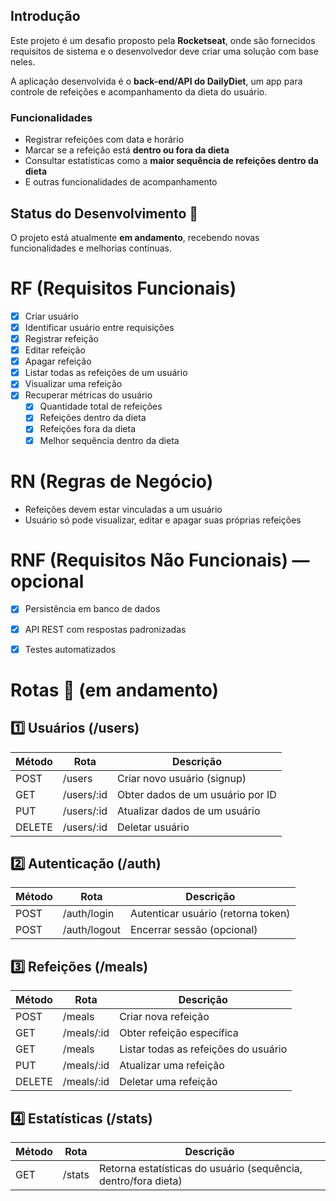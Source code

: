 ## Introdução  
Este projeto é um desafio proposto pela **Rocketseat**, onde são fornecidos requisitos de sistema e o desenvolvedor deve criar uma solução com base neles.  

A aplicação desenvolvida é o **back-end/API do DailyDiet**, um app para controle de refeições e acompanhamento da dieta do usuário.  

### Funcionalidades  
- Registrar refeições com data e horário  
- Marcar se a refeição está **dentro ou fora da dieta**  
- Consultar estatísticas como a **maior sequência de refeições dentro da dieta**  
- E outras funcionalidades de acompanhamento  

## Status do Desenvolvimento 🚧  
O projeto está atualmente **em andamento**, recebendo novas funcionalidades e melhorias contínuas.  


# RF (Requisitos Funcionais)

- [x] Criar usuário
- [x] Identificar usuário entre requisições
- [x] Registrar refeição
- [x] Editar refeição
- [x] Apagar refeição
- [x] Listar todas as refeições de um usuário
- [x] Visualizar uma refeição
- [x] Recuperar métricas do usuário
  - [x] Quantidade total de refeições
  - [x] Refeições dentro da dieta
  - [x] Refeições fora da dieta
  - [x] Melhor sequência dentro da dieta

# RN (Regras de Negócio)

- Refeições devem estar vinculadas a um usuário
- Usuário só pode visualizar, editar e apagar suas próprias refeições

# RNF (Requisitos Não Funcionais) — opcional

- [x] Persistência em banco de dados
- [x] API REST com respostas padronizadas
- [x] Testes automatizados


# Rotas 🚧 (em andamento)

## 1️⃣ Usuários (/users)
| Método | Rota       | Descrição                        |
|--------|------------|----------------------------------|
| POST   | /users     | Criar novo usuário (signup)      |
| GET    | /users/:id | Obter dados de um usuário por ID |
| PUT    | /users/:id | Atualizar dados de um usuário    |
| DELETE | /users/:id | Deletar usuário                  |

## 2️⃣ Autenticação (/auth)
| Método | Rota        | Descrição                          |
|--------|-------------|------------------------------------|
| POST   | /auth/login | Autenticar usuário (retorna token) |
| POST   | /auth/logout | Encerrar sessão (opcional)        |

## 3️⃣ Refeições (/meals)
| Método | Rota        | Descrição                             |
|--------|-------------|---------------------------------------|
| POST   | /meals      | Criar nova refeição                   |
| GET    | /meals/:id  | Obter refeição específica             |
| GET    | /meals      | Listar todas as refeições do usuário  |
| PUT    | /meals/:id  | Atualizar uma refeição                |
| DELETE | /meals/:id  | Deletar uma refeição                  |

## 4️⃣ Estatísticas (/stats)
| Método | Rota   | Descrição                                                      |
|--------|--------|----------------------------------------------------------------|
| GET    | /stats | Retorna estatísticas do usuário (sequência, dentro/fora dieta) |